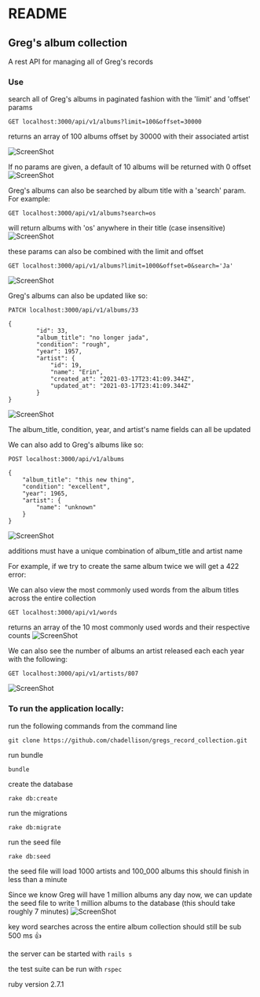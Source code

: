# README

## Greg's album collection
A rest API for managing all of Greg's records

### Use
search all of Greg's albums in paginated fashion with the 'limit' and 'offset' params
```
GET localhost:3000/api/v1/albums?limit=100&offset=30000
```
returns an array of 100 albums offset by 30000 with their associated artist

![ScreenShot](https://raw.github.com/chadellison/gregs_record_collection/master/public/albums_pagination.png)

If no params are given, a default of 10 albums will be returned with 0 offset
![ScreenShot](https://raw.github.com/chadellison/gregs_record_collection/master/public/albums_no_params.png)

Greg's albums can also be searched by album title with a 'search' param. For example:
```
GET localhost:3000/api/v1/albums?search=os
```
will return albums with 'os' anywhere in their title (case insensitive)
![ScreenShot](https://raw.github.com/chadellison/gregs_record_collection/master/public/albums_search.png)

these params can also be combined with the limit and offset
```
GET localhost:3000/api/v1/albums?limit=1000&offset=0&search='Ja'
```
![ScreenShot](https://raw.github.com/chadellison/gregs_record_collection/master/public/albums_all_params.png)

Greg's albums can also be updated like so:

```
PATCH localhost:3000/api/v1/albums/33

{
        "id": 33,
        "album_title": "no longer jada",
        "condition": "rough",
        "year": 1957,
        "artist": {
            "id": 19,
            "name": "Erin",
            "created_at": "2021-03-17T23:41:09.344Z",
            "updated_at": "2021-03-17T23:41:09.344Z"
        }
}
```
![ScreenShot](https://raw.github.com/chadellison/gregs_record_collection/master/public/update_album.png)

The album_title, condition, year, and artist's name fields can all be updated

We can also add to Greg's albums like so:

```
POST localhost:3000/api/v1/albums

{
    "album_title": "this new thing",
    "condition": "excellent",
    "year": 1965,
    "artist": {
        "name": "unknown"
    }
}
```
![ScreenShot](https://raw.github.com/chadellison/gregs_record_collection/master/public/create_album.png)

additions must have a unique combination of album_title and artist name

For example, if we try to create the same album twice we will get a 422 error:

We can also view the most commonly used words from the album titles across the entire collection
```
GET localhost:3000/api/v1/words
```
returns an array of the 10 most commonly used words and their respective counts
![ScreenShot](https://raw.github.com/chadellison/gregs_record_collection/master/public/words_request.png)

We can also see the number of albums an artist released each each year with the following:

```
GET localhost:3000/api/v1/artists/807
```
![ScreenShot](https://raw.github.com/chadellison/gregs_record_collection/master/public/artist_with_album_release_counts.png)

### To run the application locally:
run the following commands from the command line

```
git clone https://github.com/chadellison/gregs_record_collection.git
```
run bundle
```
bundle
```

create the database
```
rake db:create
```

run the migrations
```
rake db:migrate
```

run the seed file
```
rake db:seed
```
the seed file will load 1000 artists and 100_000 albums
this should finish in less than a minute

Since we know Greg will have 1 million albums any day now, we can update
the seed file to write 1 million albums to the database (this should take roughly 7 minutes)
![ScreenShot](https://raw.github.com/chadellison/gregs_record_collection/master/public/seed_output.png)

key word searches across the entire album collection should still be sub 500 ms 👍

the server can be started with ```rails s```

the test suite can be run with ```rspec```

ruby version 2.7.1
